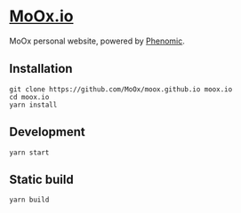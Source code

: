 # [MoOx.io](https://moox.io)

MoOx personal website, powered by [Phenomic](https://phenomic.io/).

## Installation

```console
git clone https://github.com/MoOx/moox.github.io moox.io
cd moox.io
yarn install
```

## Development

```console
yarn start
```

## Static build

```console
yarn build
```
